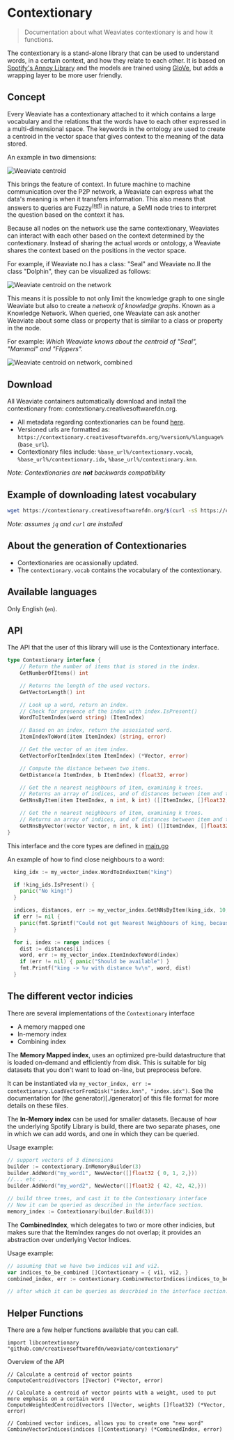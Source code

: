# Contextionary

> Documentation about what Weaviates contextionary is and how it functions.

The contextionary is a stand-alone library that can be used to understand words, in a certain context, and how they relate to each other.
It is based on [Spotify's Annoy Library](https://github.com/spotify/annoy) and the models are trained using [GloVe](https://github.com/stanfordnlp/GloVe), but adds a wrapping layer to be more user friendly.

## Concept

Every Weaviate has a contextionary attached to it which contains a large vocabulary and the relations that the words have to each other expressed in a multi-dimensional space. The keywords in the ontology are used to create a centroid in the vector space that gives context to the meaning of the data stored.

An example in two dimensions:   

![Weaviate centroid](../../assets/weaviate-centroid.jpg)

This brings the feature of context. In future machine to machine communication over the P2P network, a Weaviate can express what the data's meaning is when it transfers information. This also means that answers to queries are Fuzzy<sup><a href="https://en.wikipedia.org/wiki/Fuzzy_logic" alt="Fuzzy">(ref)</a></sup> in nature, a SeMI node tries to interpret the question based on the context it has.

Because all nodes on the network use the same contextionary, Weaviates can interact with each other based on the context determined by the contextionary. Instead of sharing the actual words or ontology, a Weaviate shares the context based on the positions in the vector space.

For example, if Weaviate no.I has a class: "Seal" and Weaviate no.II the class "Dolphin", they can be visualized as follows:

![Weaviate centroid on the network](../../assets/weaviate-centroid-network.jpg)

This means it is possible to not only limit the knowledge graph to one single Weaviate but also to create a _network of knowledge graphs_. Known as a Knowledge Network. When queried, one Weaviate can ask another Weaviate about some class or property that is similar to a class or property in the node.

For example: _Which Weaviate knows about the centroid of "Seal", "Mammal" and "Flippers"._

![Weaviate centroid on network, combined](../../assets/weaviate-centroid-network-combined.jpg)

## Download

All Weaviate containers automatically download and install the contextionary from: contextionary.creativesoftwarefdn.org.

- All metadata regarding contextionaries can be found [here](https://contextionary.creativesoftwarefdn.org/contextionary.json).
- Versioned urls are formatted as: `https://contextionary.creativesoftwarefdn.org/%version%/%language%` (`base_url`).
- Contextionary files include: `%base_url%/contextionary.vocab`, `%base_url%/contextionary.idx`, `%base_url%/contextionary.knn`.

_Note: Contextionaries are **not** backwards compatibility_

## Example of downloading latest vocabulary

```bash
wget https://contextionary.creativesoftwarefdn.org/$(curl -sS https://contextionary.creativesoftwarefdn.org/contextionary.json | jq -r ".latestVersion")/en/contextionary.vocab
```

_Note: assumes `jq` and `curl` are installed_

## About the generation of Contextionaries

- Contextionaries are ocassionally updated.
- The `contextionary.vocab` contains the vocabulary of the contextionary.

## Available languages

Only English (`en`).

## API
The API that the user of this library will use is the Contextionary interface.

```go
type Contextionary interface {
	// Return the number of items that is stored in the index.
	GetNumberOfItems() int

	// Returns the length of the used vectors.
	GetVectorLength() int

	// Look up a word, return an index.
	// Check for presence of the index with index.IsPresent()
	WordToItemIndex(word string) (ItemIndex)

	// Based on an index, return the assosiated word.
	ItemIndexToWord(item ItemIndex) (string, error)

	// Get the vector of an item index.
	GetVectorForItemIndex(item ItemIndex) (*Vector, error)

	// Compute the distance between two items.
	GetDistance(a ItemIndex, b ItemIndex) (float32, error)

	// Get the n nearest neighbours of item, examining k trees.
	// Returns an array of indices, and of distances between item and the n-nearest neighbors.
	GetNnsByItem(item ItemIndex, n int, k int) ([]ItemIndex, []float32, error)

	// Get the n nearest neighbours of item, examining k trees.
	// Returns an array of indices, and of distances between item and the n-nearest neighbors.
	GetNnsByVector(vector Vector, n int, k int) ([]ItemIndex, []float32, error)
}
```
This interface and the core types are defined in [main.go](./main.go)

An example of how to find close neighbours to a word:

```go
  king_idx := my_vector_index.WordToIndexItem("king")

  if !king_ids.IsPresent() {
    panic("No king!")
  }

  indices, distances, err := my_vector_index.GetNNsByItem(king_idx, 10, 3)
  if err != nil {
    panic(fmt.Sprintf("Could not get Nearest Neighbours of king, because: %v", err))
  }

  for i, index := range indices {
    dist := distances[i]
    word, err := my_vector_index.ItemIndexToWord(index)
    if (err != nil) { panic("Should be available") }
    fmt.Printf("king -> %v with distance %v\n", word, dist)
  }
```

## The different vector indicies
There are several implementations of the `Contextionary` interface

- A memory mapped one
- In-memory index
- Combining index

The **Memory Mapped index**, uses an optimized pre-build datastructure that is loaded on-demand
and efficiently from disk.
This is suitable for big datasets that you don't want to load on-line, but preprocess before.

It can be instantiated via `my_vector_index, err := contextionary.LoadVectorFromDisk("index.knn", "index.idx")`.
See the documentation for (the generator)[./generator] of this file format for more details on
these files.

The **In-Memory index** can be used for smaller datasets. Because of how the underlying Spotify
Library is build, there are two separate phases, one in which we can add words, and one in which
they can be queried.

Usage example:
```go
// support vectors of 3 dimensions
builder := contextionary.InMemoryBuilder(3)
builder.AddWord("my_word1", NewVector([]float32 { 0, 1, 2,}))
//... etc ...
builder.AddWord("my_word2", NewVector([]float32 { 42, 42, 42,}))

// build three trees, and cast it to the Contextionary interface
// Now it can be queried as described in the interface section.
memory_index := Contextionary(builder.Build(3))
```


The **CombinedIndex**, which delegates to two or more other indicies, but makes sure that
the ItemIndex ranges do not overlap; it provides an abstraction over underlying Vector Indices.

Usage example:
```go
// assuming that we have two indices vi1 and vi2.
var indices_to_be_combined []Contextionary = { vi1, vi2, }
combined_index, err := contextionary.CombineVectorIndices(indices_to_be_combined)

// after which it can be queries as descrbied in the interface section.
```

## Helper Functions

There are a few helper functions available that you can call.

```golang
import libcontextionary "github.com/creativesoftwarefdn/weaviate/contextionary"
```

Overview of the API

```golang
// Calculate a centroid of vector points
ComputeCentroid(vectors []Vector) (*Vector, error)

// Calculate a centroid of vector points with a weight, used to put more emphasis on a certain word
ComputeWeightedCentroid(vectors []Vector, weights []float32) (*Vector, error)

// Combined vector indices, allows you to create one "new word"
CombineVectorIndices(indices []Contextionary) (*CombinedIndex, error)
```
